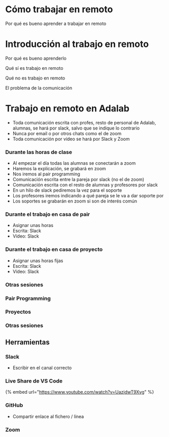 # Cómo trabajar en remoto

Por qué es bueno aprender a trabajar en remoto

# Introducción al trabajo en remoto

Por qué es bueno aprenderlo

Qué sí es trabajo en remoto

Qué no es trabajo en remoto

El problema de la comunicación

# Trabajo en remoto en Adalab

- Toda comunicación escrita con profes, resto de personal de Adalab, alumnas, se hará por slack, salvo que se indique lo contrario
- Nunca por email o por otros chats como el de zoom
- Toda comunicación por vídeo se hará por Slack y Zoom

### Durante las horas de clase

- Al empezar el día todas las alumnas se conectarán a zoom
- Haremos la explicación, se grabará en zoom
- Nos iremos al pair programming
- Comunicación escrita entre la pareja por slack (no el de zoom)
- Comunicación escrita con el resto de alumnas y profesores por slack
- En un hilo de slack pediremos la vez para el soporte
- Los profesores iremos indicando a qué pareja se le va a dar soporte por
- Los soportes se grabarán en zoom si son de interés común

### Durante el trabajo en casa de pair

- Asignar unas horas
- Escrita: Slack
- Vídeo: Slack

### Durante el trabajo en casa de proyecto

- Asignar unas horas fijas
- Escrita: Slack
- Vídeo: Slack

### Otras sesiones

### Pair Programming

### Proyectos

### Otras sesiones

## Herramientas

### Slack

- Escribir en el canal correcto

### Live Share de VS Code

{% embed url="https://www.youtube.com/watch?v=UazjdwT9Xvg" %}

### GitHub

- Compartir enlace al fichero / línea

### Zoom


